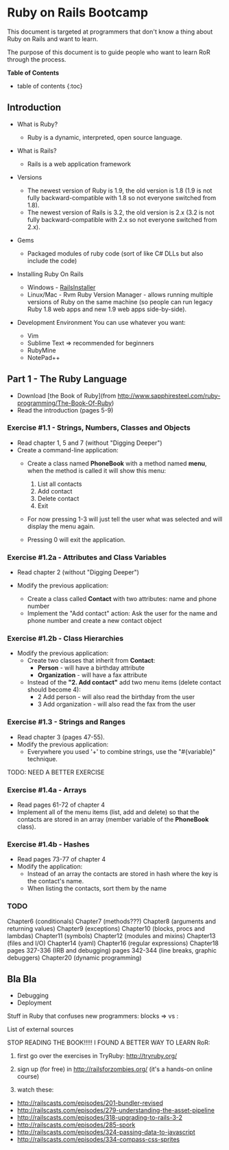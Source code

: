 Ruby on Rails Bootcamp
======================

This document is targeted at programmers that don't know a thing about Ruby on Rails 
and want to learn.

The purpose of this document is to guide people who want to learn RoR through the process.

**Table of Contents**

* table of contents
{:toc}

Introduction
------------

* What is Ruby? 
  * Ruby is a dynamic, interpreted, open source language.

* What is Rails?
  * Rails is a web application framework

* Versions
  * The newest version of Ruby is 1.9, the old version is 1.8 
    (1.9 is not fully backward-compatible with 1.8 so not everyone switched from 1.8).
  * The newest version of Rails is 3.2, the old version is 2.x
    (3.2 is not fully backward-compatible with 2.x so not everyone switched from 2.x).

* Gems
  * Packaged modules of ruby code (sort of like C# DLLs but also include the code)

* Installing Ruby On Rails
  * Windows - [RailsInstaller](http://railsinstaller.org/)
  * Linux/Mac - Rvm
    Ruby Version Manager - allows running multiple versions of Ruby on the same machine
    (so people can run legacy Ruby 1.8 web apps and new 1.9 web apps side-by-side).

* Development Environment
  You can use whatever you want:
  * Vim
  * Sublime Text => recommended for beginners
  * RubyMine
  * NotePad++


Part 1 - The Ruby Language
------------------------------

* Download [the Book of Ruby](from http://www.sapphiresteel.com/ruby-programming/The-Book-Of-Ruby)
* Read the introduction (pages 5-9)

### Exercise #1.1 - Strings, Numbers, Classes and Objects

* Read chapter 1, 5 and 7 (without "Digging Deeper")
* Create a command-line application:
  * Create a class named **PhoneBook** with a method named **menu**, when the method is called it will show this menu:
    1. List all contacts
    2. Add contact
    3. Delete contact
    0. Exit

  * For now pressing 1-3 will just tell the user what was selected and will display the menu again.
  * Pressing 0 will exit the application.


### Exercise #1.2a - Attributes and Class Variables

* Read chapter 2 (without "Digging Deeper")
* Modify the previous application:

  * Create a class called **Contact** with two attributes: name and phone number
  * Implement the "Add contact" action:
    Ask the user for the name and phone number and create a new contact object

### Exercise #1.2b - Class Hierarchies

* Modify the previous application:
  * Create two classes that inherit from **Contact**: 
    * **Person** - will have a birthday attribute
    * **Organization** - will have a fax attribute
  * Instead of the **"2. Add contact"** add two menu items (delete contact should become 4):
    * 2 Add person - will also read the birthday from the user
    * 3 Add organization - will also read the fax from the user

### Exercise #1.3 - Strings and Ranges

* Read chapter 3 (pages 47-55).
* Modify the previous application:
  * Everywhere you used '+' to combine strings, use the "#{variable}" technique.

TODO: NEED A BETTER EXERCISE

### Exercise #1.4a - Arrays

* Read pages 61-72 of chapter 4
* Implement all of the menu items (list, add and delete) so that the 
  contacts are stored in an array (member variable of the **PhoneBook** class).

### Exercise #1.4b - Hashes

* Read pages 73-77 of chapter 4
* Modify the application:
  * Instead of an array the contacts are stored in hash where the key is the contact's name.
  * When listing the contacts, sort them by the name


### TODO


Chapter6 (conditionals)
Chapter7 (methods???)
Chapter8 (arguments and returning values)
Chapter9 (exceptions)
Chapter10 (blocks, procs and lambdas)
Chapter11 (symbols)
Chapter12 (modules and mixins)
Chapter13 (files and I/O)
Chapter14 (yaml)
Chapter16 (regular expressions)
Chapter18
  pages 327-336 (IRB and debugging)
  pages 342-344 (line breaks, graphic debuggers)
Chapter20 (dynamic programming)


Bla Bla
-------

* Debugging
* Deployment

Stuff in Ruby that confuses new programmers:
  blocks
  => vs :


List of external sources

STOP READING THE BOOK!!!!! I FOUND A BETTER WAY TO LEARN RoR:
1. first go over the exercises in TryRuby: http://tryruby.org/
2. sign up (for free) in http://railsforzombies.org/ (it's a hands-on online course)

3. watch these:
  - http://railscasts.com/episodes/201-bundler-revised
  - http://railscasts.com/episodes/279-understanding-the-asset-pipeline
  - http://railscasts.com/episodes/318-upgrading-to-rails-3-2
  - http://railscasts.com/episodes/285-spork
  - http://railscasts.com/episodes/324-passing-data-to-javascript
  - http://railscasts.com/episodes/334-compass-css-sprites
